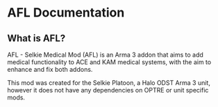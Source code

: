 # AFL Documentation

## What is AFL?

AFL - Selkie Medical Mod (AFL) is an Arma 3 addon that aims to add medical functionality to ACE and KAM medical systems,
with the aim to enhance and fix both addons.

This mod was created for the Selkie Platoon, a Halo ODST Arma 3 unit, however it does not have any dependencies on OPTRE
or unit specific mods.
